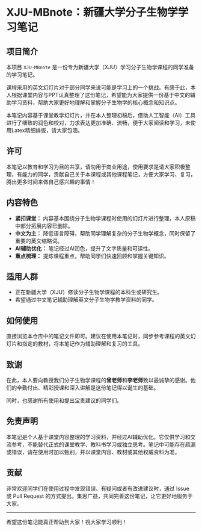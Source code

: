 # XJU-MBnote：新疆大学分子生物学学习笔记

## 项目简介

本项目 `XJU-MBnote` 是一份专为新疆大学（XJU）学习分子生物学课程的同学准备的学习笔记。

课程采用的英文幻灯片对于部分同学来说可能是学习上的一个挑战。有感于此，本人根据课堂内容与PPT认真整理了这份笔记，希望能为大家提供一份基于中文的辅助学习资料，帮助大家更好地理解和掌握分子生物学的核心概念和知识点。

本笔记内容基于课堂教学幻灯片，并在本人整理初稿后，借助人工智能（AI）工具进行了细致的润色和校对，力求表达更加准确、流畅，便于大家阅读和学习，未使用Latex精细排版，请大家包涵。


## 许可

本笔记以教育和学习为目的共享，请勿用于商业用途，使用要求是请大家积极整理，有能力的同学，贡献自己关于本课程或其他课程笔记，方便大家学习、复习，腾出更多时间来做自己感兴趣的事情！

## 内容特色

* **紧扣课堂：** 内容基本围绕分子生物学课程时使用的幻灯片进行整理，本人原稿中部分拓展内容已删除。
* **中文为主：** 降低语言障碍，帮助同学理解复杂的分子生物学概念，同时保留了重要的英文缩略词。
* **AI辅助优化：** 笔记经过AI润色，提升了文字质量和可读性。
* **重点梳理：** 提炼课程重点，帮助同学们快速回顾和掌握关键知识。

## 适用人群

* 正在新疆大学（XJU）修读分子生物学课程的本科生或研究生。
* 希望通过中文笔记辅助理解英文分子生物学教学资料的同学。

## 如何使用

直接浏览本仓库中的笔记文件即可。建议在使用本笔记时，同步参考课程的英文幻灯片和指定的教材，将本笔记作为辅助理解和复习的工具。

## 致谢

在此，本人要向教授我们分子生物学课程的**曾老师**和**李老师**致以最诚挚的感谢。他们的辛勤付出、精彩授课和深入讲解是这份笔记得以诞生的基础。

同时，也感谢所有使用和提出宝贵建议的同学们。

## 免责声明

本笔记是个人基于课堂内容整理的学习资料，并经过AI辅助优化。它仅供学习和交流参考，不能替代正式的课堂教学、教科书学习或独立思考。笔记中可能存在疏漏或错误，请在使用时加以甄别，并以课堂内容、教材或其他权威资料为准。

## 贡献

非常欢迎同学们在使用过程中发现错误、有疑问或者有改进建议时，通过 Issue 或 Pull Request 的方式提出。集思广益，共同完善这份笔记，让它更好地服务于大家。

---

希望这份笔记能真正帮助到大家！祝大家学习顺利！
